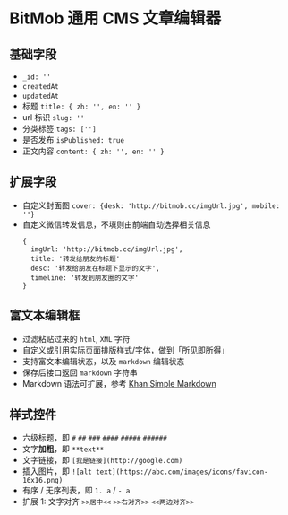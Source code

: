 # BitMob 通用 CMS 文章编辑器

## 基础字段
- `_id: ''`
- `createdAt`
- `updatedAt`
- 标题 `title: { zh: '', en: '' }`
- url 标识 `slug: ''`
- 分类标签 `tags: ['']`
- 是否发布 `isPublished: true`
- 正文内容 `content: { zh: '', en: '' }`

## 扩展字段
- 自定义封面图 `cover: {desk: 'http://bitmob.cc/imgUrl.jpg', mobile: ''}`
- 自定义微信转发信息，不填则由前端自动选择相关信息
  ```
  {
    imgUrl: 'http://bitmob.cc/imgUrl.jpg',
    title: '转发给朋友的标题'
    desc: '转发给朋友在标题下显示的文字',
    timeline: '转发到朋友圈的文字'
  }
  ```

## 富文本编辑框
- 过滤粘贴过来的 `html`, `XML` 字符
- 自定义或引用实际页面排版样式/字体，做到「所见即所得」
- 支持富文本编辑状态，以及 `markdown` 编辑状态
- 保存后接口返回 `markdown` 字符串
- Markdown 语法可扩展，参考 [Khan Simple Markdown](https://github.com/Khan/simple-markdown)

## 样式控件
- 六级标题，即 `#` `##` `###` `####` `#####` `######`
- 文字**加粗**，即 `**text**`
- 文字链接，即 `[我是链接](http://google.com)`
- 插入图片，即 `![alt text](https://abc.com/images/icons/favicon-16x16.png)`
- 有序 / 无序列表，即 `1. a` / `- a`
- 扩展 1: 文字对齐 `>>居中<<` `>>右对齐>>` `<<两边对齐>>` 